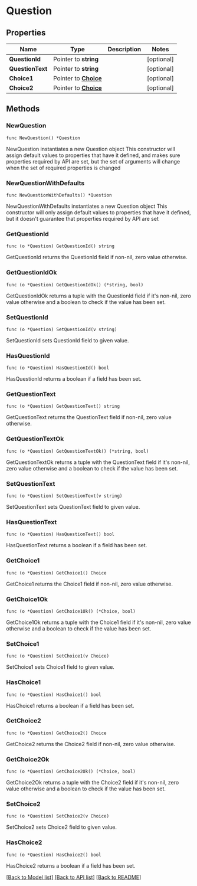 # Question

## Properties

Name | Type | Description | Notes
------------ | ------------- | ------------- | -------------
**QuestionId** | Pointer to **string** |  | [optional] 
**QuestionText** | Pointer to **string** |  | [optional] 
**Choice1** | Pointer to [**Choice**](Choice.md) |  | [optional] 
**Choice2** | Pointer to [**Choice**](Choice.md) |  | [optional] 

## Methods

### NewQuestion

`func NewQuestion() *Question`

NewQuestion instantiates a new Question object
This constructor will assign default values to properties that have it defined,
and makes sure properties required by API are set, but the set of arguments
will change when the set of required properties is changed

### NewQuestionWithDefaults

`func NewQuestionWithDefaults() *Question`

NewQuestionWithDefaults instantiates a new Question object
This constructor will only assign default values to properties that have it defined,
but it doesn't guarantee that properties required by API are set

### GetQuestionId

`func (o *Question) GetQuestionId() string`

GetQuestionId returns the QuestionId field if non-nil, zero value otherwise.

### GetQuestionIdOk

`func (o *Question) GetQuestionIdOk() (*string, bool)`

GetQuestionIdOk returns a tuple with the QuestionId field if it's non-nil, zero value otherwise
and a boolean to check if the value has been set.

### SetQuestionId

`func (o *Question) SetQuestionId(v string)`

SetQuestionId sets QuestionId field to given value.

### HasQuestionId

`func (o *Question) HasQuestionId() bool`

HasQuestionId returns a boolean if a field has been set.

### GetQuestionText

`func (o *Question) GetQuestionText() string`

GetQuestionText returns the QuestionText field if non-nil, zero value otherwise.

### GetQuestionTextOk

`func (o *Question) GetQuestionTextOk() (*string, bool)`

GetQuestionTextOk returns a tuple with the QuestionText field if it's non-nil, zero value otherwise
and a boolean to check if the value has been set.

### SetQuestionText

`func (o *Question) SetQuestionText(v string)`

SetQuestionText sets QuestionText field to given value.

### HasQuestionText

`func (o *Question) HasQuestionText() bool`

HasQuestionText returns a boolean if a field has been set.

### GetChoice1

`func (o *Question) GetChoice1() Choice`

GetChoice1 returns the Choice1 field if non-nil, zero value otherwise.

### GetChoice1Ok

`func (o *Question) GetChoice1Ok() (*Choice, bool)`

GetChoice1Ok returns a tuple with the Choice1 field if it's non-nil, zero value otherwise
and a boolean to check if the value has been set.

### SetChoice1

`func (o *Question) SetChoice1(v Choice)`

SetChoice1 sets Choice1 field to given value.

### HasChoice1

`func (o *Question) HasChoice1() bool`

HasChoice1 returns a boolean if a field has been set.

### GetChoice2

`func (o *Question) GetChoice2() Choice`

GetChoice2 returns the Choice2 field if non-nil, zero value otherwise.

### GetChoice2Ok

`func (o *Question) GetChoice2Ok() (*Choice, bool)`

GetChoice2Ok returns a tuple with the Choice2 field if it's non-nil, zero value otherwise
and a boolean to check if the value has been set.

### SetChoice2

`func (o *Question) SetChoice2(v Choice)`

SetChoice2 sets Choice2 field to given value.

### HasChoice2

`func (o *Question) HasChoice2() bool`

HasChoice2 returns a boolean if a field has been set.


[[Back to Model list]](../README.md#documentation-for-models) [[Back to API list]](../README.md#documentation-for-api-endpoints) [[Back to README]](../README.md)


